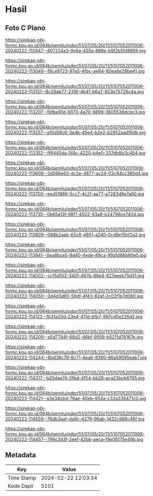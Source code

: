 # Hasil

## Foto C Plano

https://sirekap-obj-formc.kpu.go.id/064b/pemilu/pdpr/51/07/05/20/11/5107052011006-20240222-112847--807224a3-9c6a-455a-889e-b9f2b5fd9859.jpg

https://sirekap-obj-formc.kpu.go.id/064b/pemilu/pdpr/51/07/05/20/11/5107052011006-20240222-113049--f8ce9723-97e5-4fbc-ae84-80ea6e29be41.jpg

https://sirekap-obj-formc.kpu.go.id/064b/pemilu/pdpr/51/07/05/20/11/5107052011006-20240222-113131--8c29ab77-2316-4b41-b6a7-923e75726c4a.jpg

https://sirekap-obj-formc.kpu.go.id/064b/pemilu/pdpr/51/07/05/20/11/5107052011006-20240222-113207--fbfbe81d-9073-4a70-8699-3605536dcbc3.jpg

https://sirekap-obj-formc.kpu.go.id/064b/pemilu/pdpr/51/07/05/20/11/5107052011006-20240222-113257--af0d58c6-3a4b-45e4-b2e2-b2952aadf9db.jpg

https://sirekap-obj-formc.kpu.go.id/064b/pemilu/pdpr/51/07/05/20/11/5107052011006-20240222-113352--ff6445da-5f4c-4220-b4e0-337db8b3c484.jpg

https://sirekap-obj-formc.kpu.go.id/064b/pemilu/pdpr/51/07/05/20/11/5107052011006-20240222-113608--2d566e63-dc2e-4877-ac24-03c84cc380d4.jpg

https://sirekap-obj-formc.kpu.go.id/064b/pemilu/pdpr/51/07/05/20/11/5107052011006-20240222-113700--eed51866-5cc7-4c2f-aa77-a7283d9e7a60.jpg

https://sirekap-obj-formc.kpu.go.id/064b/pemilu/pdpr/51/07/05/20/11/5107052011006-20240222-113735--0b65a13f-88f1-4502-93a8-b24796ce740d.jpg

https://sirekap-obj-formc.kpu.go.id/064b/pemilu/pdpr/51/07/05/20/11/5107052011006-20240222-113809--088b2aab-65c6-4851-a240-0cd9e15bf2a2.jpg

https://sirekap-obj-formc.kpu.go.id/064b/pemilu/pdpr/51/07/05/20/11/5107052011006-20240222-113841--0ea8bce5-8d40-4ede-89ca-99a1d66b80e5.jpg

https://sirekap-obj-formc.kpu.go.id/064b/pemilu/pdpr/51/07/05/20/11/5107052011006-20240222-114002--cc15d102-340f-467b-86e4-827eeeb75d31.jpg

https://sirekap-obj-formc.kpu.go.id/064b/pemilu/pdpr/51/07/05/20/11/5107052011006-20240222-114050--3d4d3d65-59df-4f43-82af-2c02f1b7d060.jpg

https://sirekap-obj-formc.kpu.go.id/064b/pemilu/pdpr/51/07/05/20/11/5107052011006-20240222-114122--fb31a20d-23e4-411d-bfb7-997cd0e226d2.jpg

https://sirekap-obj-formc.kpu.go.id/064b/pemilu/pdpr/51/07/05/20/11/5107052011006-20240222-114209--a5d7784f-68d2-46bf-9559-b5211d78167e.jpg

https://sirekap-obj-formc.kpu.go.id/064b/pemilu/pdpr/51/07/05/20/11/5107052011006-20240222-114244--8bd38c79-8c71-4ea6-8390-86a59095eab7.jpg

https://sirekap-obj-formc.kpu.go.id/064b/pemilu/pdpr/51/07/05/20/11/5107052011006-20240222-114317--b20daa74-0fbd-4f54-bb26-aca23bcb6795.jpg

https://sirekap-obj-formc.kpu.go.id/064b/pemilu/pdpr/51/07/05/20/11/5107052011006-20240222-114421--a3e34cbd-76ae-40eb-954a-c32a336471c0.jpg

https://sirekap-obj-formc.kpu.go.id/064b/pemilu/pdpr/51/07/05/20/11/5107052011006-20240222-114559--76db3aaf-da9c-4279-96ab-1432c988c46f.jpg

https://sirekap-obj-formc.kpu.go.id/064b/pemilu/pdpr/51/07/05/20/11/5107052011006-20240222-114457--798c2d3f-2eef-42bb-aeca-f9e08175e49b.jpg


## Metadata

| Key        | Value               |
| ---------- | ------------------- |
| Time Stamp | 2024-02-22 12:03:34 |
| Kode Dapil | 5101                |



